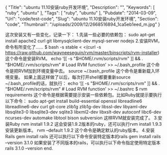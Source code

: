 {
	"Title": "ubuntu 11.10安装ruby开发环境",
	"Description": "",
	"Keywords": [
		"ruby",
		"ubuntu"
	],
	"Tags": [
		"ruby",
		"ubuntu"
	],
	"Pubdate": "2014-03-09",
	"Url": "code/test-code",
	"Slug": "ubuntu 11.10安装ruby开发环境",
	"Section": "code",
	"Thumbnail": "/uploads/2009/12/2668516894_1ca5eb1eed_m.jpg"
}

这次安装又有一些变化，记录一下：
1.先装一些必要的依赖包：
sudo apt-get install apache2 curl git libmysqlclient-dev mysql-server nodejs
2.安装RVM，命令有所变化了……
$ bash -s stable < <(curl -s https://raw.github.com/wayneeseguin/rvm/master/binscripts/rvm-installer)
这个命令是安装RVM。
echo ‘[[ -s "$HOME/.rvm/scripts/rvm" ]] && . “$HOME/.rvm/scripts/rvm” # Load RVM function’ >> ~/.bash_profile
这个命令是把RVM加到环境变量中去。
source ~/.bash_profile
这个命令是重新载入环境变量。
如果上面这样做了以后，每次打开shell都要重新source ~/.bash_profile的话，就执行：
echo ‘[[ -s "$HOME/.rvm/scripts/rvm" ]] && . “$HOME/.rvm/scripts/rvm” # Load RVM function’ >> ~/.bashrc
$ rvm requirements
这个命令是根据需要提示安装一些依赖包。比如Ruby就提示要执行以下命令：
sudo apt-get install build-essential openssl libreadline6 libreadline6-dev curl git-core zlib1g zlib1g-dev libssl-dev libyaml-dev libsqlite3-0 libsqlite3-dev sqlite3 libxml2-dev libxslt-dev autoconf libc6-dev ncurses-dev automake libtool bison subversion
这样RVM就安装完成了。
3.安装Ruby
rvm install 1.9.2
这会安装1.9.2版本的ruby，还可以执行rvm install 1.9.3安装更新版本。
rvm –default 1.9.2
这个命令是确定默认的ruby版本。
4.安装Rails
gem install rails
还可以执行以下命令安装特定版本的rails
gem install rails –version 3.1.0
如果安装了不同版本的rails，可以执行以下命令指定使用特定版本
rails 3.1.0 –version
end.